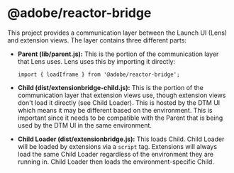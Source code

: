 # @adobe/reactor-bridge
This project provides a communication layer between the Launch UI (Lens) and extension views. The layer contains three different parts:

* **Parent (lib/parent.js):** This is the portion of the communication layer that Lens uses. Lens uses this by importing it directly:

  `import { loadIframe } from '@adobe/reactor-bridge';`

* **Child (dist/extensionbridge-child.js):** This is the portion of the communication layer that extension views use, though extension views don't load it directly (see Child Loader). This is hosted by the DTM UI which means it may be different based on the environment. This is important since it needs to be compatible with the Parent that is being used by the DTM UI in the same environment.
* **Child Loader (dist/extensionbridge.js):** This loads Child. Child Loader will be loaded by extensions via a `script` tag. Extensions will always load the same Child Loader regardless of the environment they are running in. Child Loader then loads the environment-specific Child.
